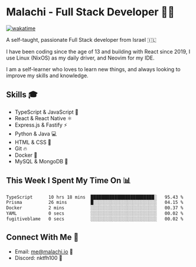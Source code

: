 # Malachi - Full Stack Developer 🚀🔥
[![wakatime](https://wakatime.com/badge/user/112ec769-e669-4b78-a46f-cf4343930741.svg)](https://wakatime.com/@112ec769-e669-4b78-a46f-cf4343930741)

A self-taught, passionate Full Stack developer from Israel 🇮🇱

I have been coding since the age of 13 and building with React since 2019, I use Linux (NixOS) as my daily driver, and Neovim for my IDE.

I am a self-learner who loves to learn new things, and always looking to improve my skills and knowledge.

## Skills 🎓
- TypeScript & JavaScript 💎
- React & React Native ⚛️
- Express.js & Fastify ⚡️
- Python & Java 💻
- HTML & CSS 🎨
- Git 🔥
- Docker 🐳
- MySQL & MongoDB 💾

## This Week I Spent My Time On 📊
<!--START_SECTION:waka-->

```txt
TypeScript      10 hrs 18 mins  ████████████████████████░   95.43 %
Prisma          26 mins         █░░░░░░░░░░░░░░░░░░░░░░░░   04.15 %
Docker          2 mins          ░░░░░░░░░░░░░░░░░░░░░░░░░   00.37 %
YAML            0 secs          ░░░░░░░░░░░░░░░░░░░░░░░░░   00.02 %
fugitiveblame   0 secs          ░░░░░░░░░░░░░░░░░░░░░░░░░   00.02 %
```

<!--END_SECTION:waka-->


## Connect With Me 📱
- Email: me@malachi.io 📧
- Discord: nktfh100 👾

